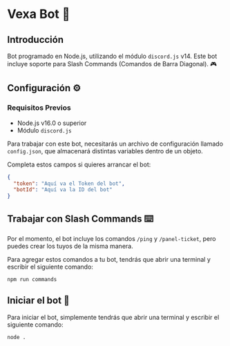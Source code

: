 
# Vexa Bot :robot:

## Introducción
Bot programado en Node.js, utilizando el módulo `discord.js` v14. Este bot incluye soporte para Slash Commands (Comandos de Barra Diagonal). 🎮

## Configuración :gear:
### Requisitos Previos
- Node.js v16.0 o superior
- Módulo `discord.js`

Para trabajar con este bot, necesitarás un archivo de configuración llamado `config.json`, que almacenará distintas variables dentro de un objeto.

Completa estos campos si quieres arrancar el bot:
```json
{
  "token": "Aquí va el Token del bot",
  "botId": "Aquí va la ID del bot"
}
```

## Trabajar con Slash Commands :keyboard:
Por el momento, el bot incluye los comandos `/ping` y `/panel-ticket`, pero puedes crear los tuyos de la misma manera.

Para agregar estos comandos a tu bot, tendrás que abrir una terminal y escribir el siguiente comando:
```
npm run commands
```

## Iniciar el bot :rocket:
Para iniciar el bot, simplemente tendrás que abrir una terminal y escribir el siguiente comando:
```
node .
```
